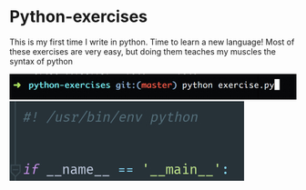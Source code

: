 # Python-exercises

This is my first time I write in python. Time to learn a new language! Most of these exercises are very easy, but doing them teaches my muscles the syntax of python

![screenshot](screen.png)
![screenchot](screen1.png)